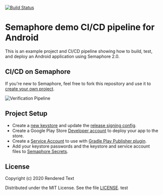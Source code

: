 [![Build
Status](https://semaphore-demos.semaphoreci.com/badges/semaphore-demo-android/branches/master.svg)](https://semaphore-demos.semaphoreci.com/projects/semaphore-demo-android)

# Semaphore demo CI/CD pipeline for Android
This is an example project and CI/CD pipeline showing how to build, test, and
deploy an Android application using Semaphore 2.0.

## CI/CD on Semaphore
If you're new to Semaphore, feel free to fork this repository and use it to
[create your own
project](https://docs.semaphoreci.com/guided-tour/creating-your-first-project/).

![Verification Pipeline](images/verification-pipeline.png)

## Project Setup
- Create a [new
  keystore](https://developer.android.com/studio/publish/app-signing) and update
  the [release signing config](app/build.gradle).
- Create a Google Play Store [Developer
  account](https://play.google.com/apps/publish) to deploy your app to the
  store.
- Create a [Service
  Account](https://github.com/Triple-T/gradle-play-publisher/#service-account)
  to use with [Gradle Play Publisher
  plugin](https://github.com/Triple-T/gradle-play-publisher/).
- Add your keystore passwords and the keystore and service account files to
  [Semaphore Secrets](https://docs.semaphoreci.com/essentials/using-secrets/).

## License
Copyright (c) 2020 Rendered Text

Distributed under the MIT License. See the file [LICENSE](LICENSE).
test
